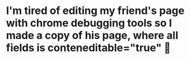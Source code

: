 # I'm tired of editing my friend's page with chrome debugging tools so I made a copy of his page, where all fields is conteneditable="true" 🤥
